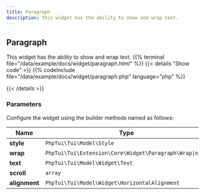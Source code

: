 ```yaml
---
title: Paragraph
description: This widget has the ability to show and wrap text.
---
```

## Paragraph

This widget has the ability to show and wrap text.
{{% terminal file="/data/example/docs/widget/paragraph.html" %}}
{{< details "Show code"  >}}
{{% codeInclude file="/data/example/docs/widget/paragraph.php" language="php" %}}

{{< /details >}}
### Parameters

Configure the widget using the builder methods named as follows:

| Name | Type | Description |
| --- | --- | --- |
| **style** | `PhpTui\Tui\Model\Style` |  |
| **wrap** | `PhpTui\Tui\Extension\Core\Widget\Paragraph\Wrap\|null` |  |
| **text** | `PhpTui\Tui\Model\Widget\Text` |  |
| **scroll** | `array` |  |
| **alignment** | `PhpTui\Tui\Model\Widget\HorizontalAlignment` |  |